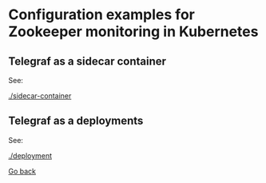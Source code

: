 # Configuration examples for Zookeeper monitoring in Kubernetes

## Telegraf as a sidecar container

See:

[./sidecar-container](./sidecar-container/)

## Telegraf as a deployments

See:

[./deployment](./deployment/)

[Go back](../)